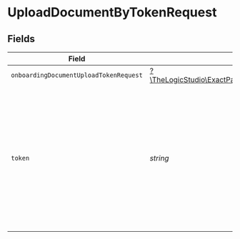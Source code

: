 # UploadDocumentByTokenRequest


## Fields

| Field                                                                                                                                                                               | Type                                                                                                                                                                                | Required                                                                                                                                                                            | Description                                                                                                                                                                         |
| ----------------------------------------------------------------------------------------------------------------------------------------------------------------------------------- | ----------------------------------------------------------------------------------------------------------------------------------------------------------------------------------- | ----------------------------------------------------------------------------------------------------------------------------------------------------------------------------------- | ----------------------------------------------------------------------------------------------------------------------------------------------------------------------------------- |
| `onboardingDocumentUploadTokenRequest`                                                                                                                                              | [?\TheLogicStudio\ExactPayments\Models\Shared\OnboardingDocumentUploadTokenRequest](../../Models/Shared/OnboardingDocumentUploadTokenRequest.md)                                    | :heavy_minus_sign:                                                                                                                                                                  | N/A                                                                                                                                                                                 |
| `token`                                                                                                                                                                             | *string*                                                                                                                                                                            | :heavy_check_mark:                                                                                                                                                                  | The Onboarding Token returned in [Create Onboarding](/operations/createOnboarding) response. This token is valid only for 10 mintues after the Onboarding Application is submitted. |